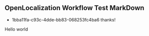 ## OpenLocalization Workflow Test MarkDown
* 1bba11fa-c93c-4dde-bb83-068253fc4ba6 
thanks!

Hello world